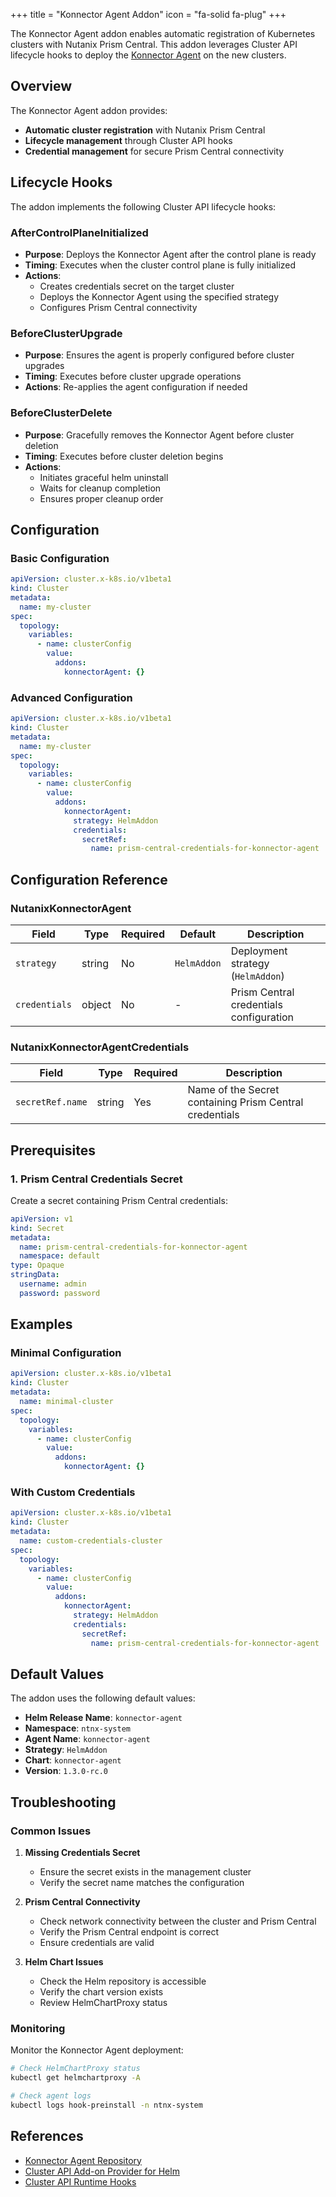 +++
title = "Konnector Agent Addon"
icon = "fa-solid fa-plug"
+++

The Konnector Agent addon enables automatic registration of Kubernetes clusters with Nutanix Prism Central. This addon leverages Cluster API lifecycle hooks to deploy the [Konnector Agent](https://github.com/nutanix-core/k8s-agent) on the new clusters.

## Overview

The Konnector Agent addon provides:
- **Automatic cluster registration** with Nutanix Prism Central
- **Lifecycle management** through Cluster API hooks
- **Credential management** for secure Prism Central connectivity

## Lifecycle Hooks

The addon implements the following Cluster API lifecycle hooks:

### AfterControlPlaneInitialized
- **Purpose**: Deploys the Konnector Agent after the control plane is ready
- **Timing**: Executes when the cluster control plane is fully initialized
- **Actions**: 
  - Creates credentials secret on the target cluster
  - Deploys the Konnector Agent using the specified strategy
  - Configures Prism Central connectivity

### BeforeClusterUpgrade
- **Purpose**: Ensures the agent is properly configured before cluster upgrades
- **Timing**: Executes before cluster upgrade operations
- **Actions**: Re-applies the agent configuration if needed

### BeforeClusterDelete
- **Purpose**: Gracefully removes the Konnector Agent before cluster deletion
- **Timing**: Executes before cluster deletion begins
- **Actions**:
  - Initiates graceful helm uninstall
  - Waits for cleanup completion
  - Ensures proper cleanup order

## Configuration

### Basic Configuration

```yaml
apiVersion: cluster.x-k8s.io/v1beta1
kind: Cluster
metadata:
  name: my-cluster
spec:
  topology:
    variables:
      - name: clusterConfig
        value:
          addons:
            konnectorAgent: {}
```

### Advanced Configuration

```yaml
apiVersion: cluster.x-k8s.io/v1beta1
kind: Cluster
metadata:
  name: my-cluster
spec:
  topology:
    variables:
      - name: clusterConfig
        value:
          addons:
            konnectorAgent:
              strategy: HelmAddon
              credentials:
                secretRef:
                  name: prism-central-credentials-for-konnector-agent
```

## Configuration Reference

### NutanixKonnectorAgent

| Field | Type | Required | Default | Description |
|-------|------|----------|---------|-------------|
| `strategy` | string | No | `HelmAddon` | Deployment strategy (`HelmAddon`) |
| `credentials` | object | No | - | Prism Central credentials configuration |

### NutanixKonnectorAgentCredentials

| Field | Type | Required | Description |
|-------|------|----------|-------------|
| `secretRef.name` | string | Yes | Name of the Secret containing Prism Central credentials |

## Prerequisites

### 1. Prism Central Credentials Secret

Create a secret containing Prism Central credentials:

```yaml
apiVersion: v1
kind: Secret
metadata:
  name: prism-central-credentials-for-konnector-agent
  namespace: default
type: Opaque
stringData:
  username: admin
  password: password
```

## Examples

### Minimal Configuration

```yaml
apiVersion: cluster.x-k8s.io/v1beta1
kind: Cluster
metadata:
  name: minimal-cluster
spec:
  topology:
    variables:
      - name: clusterConfig
        value:
          addons:
            konnectorAgent: {}
```

### With Custom Credentials

```yaml
apiVersion: cluster.x-k8s.io/v1beta1
kind: Cluster
metadata:
  name: custom-credentials-cluster
spec:
  topology:
    variables:
      - name: clusterConfig
        value:
          addons:
            konnectorAgent:
              strategy: HelmAddon
              credentials:
                secretRef:
                  name: prism-central-credentials-for-konnector-agent
```

## Default Values

The addon uses the following default values:

- **Helm Release Name**: `konnector-agent`
- **Namespace**: `ntnx-system`
- **Agent Name**: `konnector-agent`
- **Strategy**: `HelmAddon`
- **Chart**: `konnector-agent`
- **Version**: `1.3.0-rc.0`

## Troubleshooting

### Common Issues

1. **Missing Credentials Secret**
   - Ensure the secret exists in the management cluster
   - Verify the secret name matches the configuration

2. **Prism Central Connectivity**
   - Check network connectivity between the cluster and Prism Central
   - Verify the Prism Central endpoint is correct
   - Ensure credentials are valid

3. **Helm Chart Issues**
   - Check the Helm repository is accessible
   - Verify the chart version exists
   - Review HelmChartProxy status

### Monitoring

Monitor the Konnector Agent deployment:

```bash
# Check HelmChartProxy status
kubectl get helmchartproxy -A

# Check agent logs
kubectl logs hook-preinstall -n ntnx-system 
```

## References

- [Konnector Agent Repository](https://github.com/nutanix-core/k8s-agent)
- [Cluster API Add-on Provider for Helm](https://github.com/kubernetes-sigs/cluster-api-addon-provider-helm)
- [Cluster API Runtime Hooks](https://cluster-api.sigs.k8s.io/tasks/experimental-features/runtime-sdk/hooks.html)
